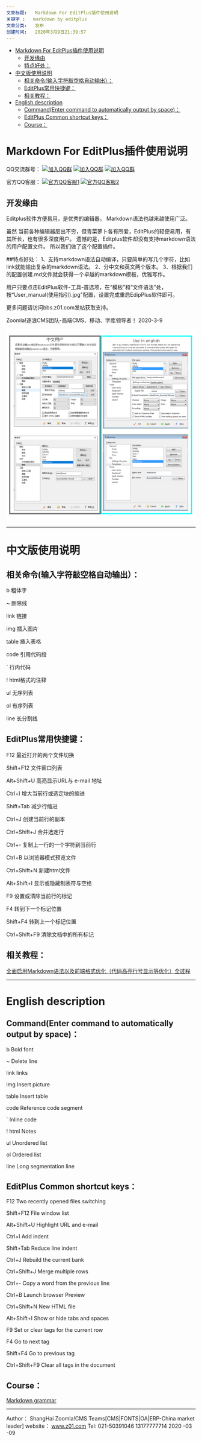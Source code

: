 ```yaml
---
文章标题:	Markdown For EditPlus插件使用说明
关键字 :	markdown by editplus
文章分类:	发布
创建时间:	2020年3月9日21:39:57
---
```

<!-- TOC -->

- [Markdown For EditPlus插件使用说明](#markdown-for-editplus插件使用说明)
    - [开发缘由](#开发缘由)
    - [特点好处：](#特点好处)
- [中文版使用说明](#中文版使用说明)
    - [相关命令(输入字符敲空格自动输出）：](#相关命令输入字符敲空格自动输出)
    - [EditPlus常用快捷键：](#editplus常用快捷键)
    - [相关教程：](#相关教程)
- [English description](#english-description)
    - [Command(Enter command to automatically output by space)：](#commandenter-command-to-automatically-output-by-space)
    - [EditPlus Common shortcut keys：](#editplus-common-shortcut-keys)
    - [Course：](#course)

<!-- /TOC -->

# Markdown For EditPlus插件使用说明


QQ交流群号：
[![加入QQ群](https://img.shields.io/badge/一群-541450128-blue.svg?style=for-the-badge&logo=appveyor)](https://jq.qq.com/?_wv=1027&k=5Ephzpq)   [![加入QQ群](https://img.shields.io/badge/二群-601781959-blue.svg?style=for-the-badge&logo=appveyor)](https://jq.qq.com/?_wv=1027&k=5ZaW1dB)     [![加入QQ群](https://img.shields.io/badge/三群-601781959-blue.svg?style=for-the-badge&logo=appveyor)](https://jq.qq.com/?_wv=1027&k=50a28BK) 


官方QQ客服：
[![官方QQ客服1](https://img.shields.io/badge/官方QQ客服1-524979923-red.svg?style=for-the-badge&logo=appveyor)](http://wpa.qq.com/msgrd?v=3&uin=745151353&site=qq&menu=yes)  [![官方QQ客服2](https://img.shields.io/badge/官方QQ客服2-1799661890-red.svg?style=for-the-badge&logo=appveyor)](http://wpa.qq.com/msgrd?v=3&uin=1799661890&site=qq&menu=yes) 


## 开发缘由
Editplus软件方便易用，是优秀的编辑器。
Markdown语法也越来越使用广泛。

虽然 当前各种编辑器层出不穷，但青菜萝卜各有所爱，EditPlus的轻便易用，有其所长，也有很多深度用户。
遗憾的是，Editplus软件却没有支持markdown语法的用户配置文件。
所以我们做了这个配置插件。

##特点好处：
1、支持markdown语法自动编译，只要简单的写几个字符，比如link就能输出复杂的markdown语法。
2、分中文和英文两个版本。
3、根据我们的配置创建.md文件就会获得一个卓越的markdown模板，优雅写作。

用户只要点击EditPlus软件-工具-首选项，在“模板”和“文件语法”处，按“User_manual(使用指引).jpg"配置，设置完成重启EdipPlus软件即可。

更多问题请访问bbs.z01.com发帖获取支持。



Zoomla!逐浪CMS团队-高端CMS、移动、字库领导者！
2020-3-9

![使用图示](User_manual(使用指引).jpg)

--------

# 中文版使用说明

## 相关命令(输入字符敲空格自动输出）：

b	粗体字 

~	删除线

link	链接

img	插入图片

table	插入表格

code	引用代码段

`	行内代码

!	html格式的注释

ul	无序列表

ol	有序列表

line	长分割线

   


## EditPlus常用快捷键：
F12		最近打开的两个文件切换

Shift+F12	文件窗口列表

Alt+Shift+U	高亮显示URL与 e-mail 地址

Ctrl+I		增大当前行或选定块的缩进

Shift+Tab	减少行缩进

Ctrl+J		创建当前行的副本

Ctrl+Shift+J	合并选定行

Ctrl+-		复制上一行的一个字符到当前行

Ctrl+B		以浏览器模式预览文件

Ctrl+Shift+N	新建html文件

Alt+Shift+I	显示或隐藏制表符与空格	

F9		设置或清除当前行的标记

F4		转到下一个标记位置

Shift+F4	转到上一个标记位置

Ctrl+Shift+F9	清除文档中的所有标记


## 相关教程：
[全面启用Markdown语法以及前端格式优化（代码高亮行号显示等优化）全过程](https://www.z01.com/blog/techs/3515.shtml)


---
# English description

## Command(Enter command to automatically output by space)：

b	Bold font

~ 	Delete line

link	links

img	Insert picture

table	Insert table

code	Reference code segment

`	Inline code

!	html Notes

ul	Unordered list

ol	Ordered list

line	Long segmentation line

   


## EditPlus Common shortcut keys：
F12		Two recently opened files switching

Shift+F12	File window list

Alt+Shift+U	Highlight URL and e-mail

Ctrl+I		Add indent

Shift+Tab	Reduce line indent

Ctrl+J		Rebuild the current bank		

Ctrl+Shift+J	Merge multiple rows			

Ctrl+-		Copy a word from the previous line

Ctrl+B		Launch browser Preview

Ctrl+Shift+N	New HTML file			

Alt+Shift+I	Show or hide tabs and spaces	

F9		Set or clear tags for the current row	

F4		Go to next tag	

Shift+F4	Go to previous tag

Ctrl+Shift+F9	Clear all tags in the document	


## Course：
[Markdown grammar](https://www.markdownguide.org/basic-syntax/)


---
Author： ShangHai Zoomla!CMS Teams[CMS|FONTS|OA|ERP-China market leader]
website：  www.z01.com
Tel: 021-50391046 13177777714
2020 -03 -09
